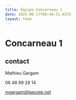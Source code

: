 ```yaml
---
title: Équipe Concarneau 1
date: 2025-06-17T09:44:31.037Z
layout: team
---
```


# Concarneau 1



## contact 

Mathieu Gargam

 06 48 89 28 14

mgargam@laposte.net

